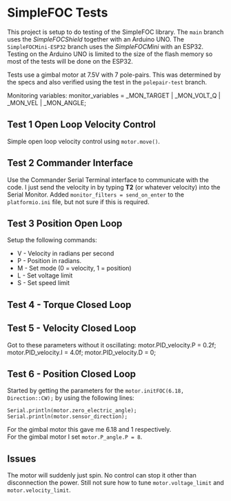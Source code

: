 # SimpleFOC Tests
This project is setup to do testing of the SimpleFOC library. The `main` branch uses the *SimpleFOCShield* together with an Arduino UNO.  The `SimpleFOCMini-ESP32` branch uses the *SimpleFOCMini* with an ESP32.  Testing on the Arduino UNO is limited to the size of the flash memory so most of the tests will be done on the ESP32.

Tests use a gimbal motor at 7.5V with 7 pole-pairs.  This was determined by the specs and also verified using the test in the `polepair-test` branch.

Monitoring variables:
    monitor_variables = _MON_TARGET | _MON_VOLT_Q | _MON_VEL | _MON_ANGLE;

## Test 1 Open Loop Velocity Control 
Simple open loop velocity control using `motor.move()`.

## Test 2 Commander Interface
Use the Commander Serial Terminal interface to communicate with the code.  I just send the velocity in by typing **T2** (or whatever velocity) into the Serial Monitor. Added `monitor_filters = send_on_enter` to the `platformio.ini` file, but not sure if this is required.

## Test 3 Position Open Loop
Setup the following commands:
- V - Velocity in radians per second
- P - Position in radians.
- M - Set mode (0 = velocity, 1 = position)
- L - Set voltage limit
- S - Set speed limit

## Test 4 - Torque Closed Loop

## Test 5 - Velocity Closed Loop
Got to these parameters without it oscillating:
    motor.PID_velocity.P = 0.2f;
    motor.PID_velocity.I = 4.0f;
    motor.PID_velocity.D = 0;


## Test 6 - Position Closed Loop
Started by getting the parameters for the `motor.initFOC(6.18, Direction::CW);` by using the following lines:

    Serial.println(motor.zero_electric_angle);
    Serial.println(motor.sensor_direction);

For the gimbal motor this gave me 6.18 and 1 respectively.    
For the gimbal motor I set `motor.P_angle.P = 8`.  

## Issues
The motor will suddenly just spin.  No control can stop it other than disconnection the power.  Still not sure how to tune `motor.voltage_limit` and `motor.velocity_limit`.